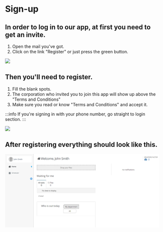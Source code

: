 # Sign-up

## In order to log in to our app, at first you need to get an invite.

1. Open the mail you've got.
2. Click on the link "Register" or just press the green button.

![](</assets/Eng_10(1).PNG>)

## Then you'll need to register.

1. Fill the blank spots.
2. The corporation who invited you to join this app will show up above the "Terms and Conditions"
3. Make sure you read or know "Terms and Conditions" and accept it.

:::info
If you're signing in with your phone number, go straight to login section.
:::

![](</assets/Eng_registration.PNG>)

## After registering everything should look like this.

![](/assets/newsly.PNG)
